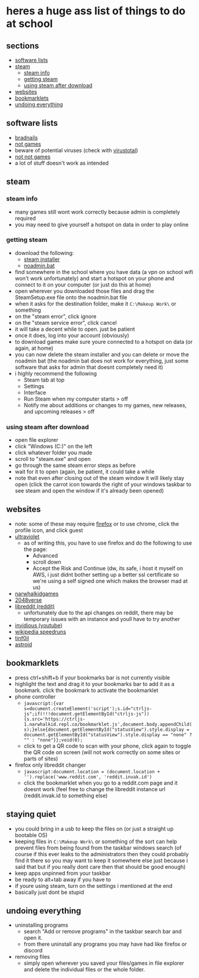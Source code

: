 <!-- ayo why you readin the md file -->
# heres a huge ass list of things to do at school

## sections
 - [software lists](https://github.com/NarwhalKid/school/blob/main/README.md#software-lists)
 - [steam](https://github.com/NarwhalKid/school/blob/main/README.md#steam)
   - [steam info](https://github.com/NarwhalKid/school/blob/main/README.md#steam-info)
   - [getting steam](https://github.com/NarwhalKid/school/blob/main/README.md#steam-info)
   - [using steam after download](https://github.com/NarwhalKid/school/blob/main/README.md#using-steam-after-download)
 - [websites](https://github.com/NarwhalKid/school/blob/main/README.md#websites)
 - [bookmarklets](https://github.com/NarwhalKid/school/blob/main/README.md#bookmarklets)
 - [undoing everything](https://github.com/NarwhalKid/school/blob/main/README.md#undoing-everything)

## software lists
- [bradnails](https://github.com/Project-Bradnails/Bradnails/tree/main)
- [not games](https://drive.google.com/drive/folders/1Fa0E3128_Fq0UTCtHmctLFYdK7BNsH0O)
 - beware of potential viruses (check with [virustotal](https://www.virustotal.com/gui/home/upload))
- [not not games](https://drive.google.com/drive/folders/1nlkkL7v-DCVnzwbaOVpBm_wvDE1bWpdE)
 - a lot of stuff doesn't work as intended

## steam

### steam info
 - many games still wont work correctly because admin is completely required
 - you may need to give yourself a hotspot on data in order to play online

### getting steam
 - download the following:
   - [steam installer](https://drive.google.com/file/d/15OQrRO0R2ghoq6Dw_EHeIaVLMR8g3a9B/view?usp=drive_link)
   - [noadmin.bat](https://drive.google.com/file/d/1WAmmjmAF-gHeVggQKARxvg-lPbWAknOc/view?usp=share_link)
 - find somewhere in the school where you have data (a vpn on school wifi won't work unfortunately) and start a hotspot on your phone and connect to it on your computer (or just do this at home)
 - open wherever you downloaded those files and drag the SteamSetup.exe file onto the noadmin.bat file
 - when it asks for the destination folder, make it `C:\Makeup Work\` or something
 - on the "steam error", click ignore
 - on the "steam service error", click cancel
 - it will take a decent while to open. just be patient
 - once it does, log into your account (obviously)
 - to download games make sure youre connected to a hotspot on data (or again, at home)
 - you can now delete the steam installer and you can delete or move the noadmin bat (the noadmin bat does not work for everything, just some software that asks for admin that doesnt completely need it)
 - i highly recommend the following
   - Steam tab at top
   - Settings
   - Interface
   - Run Steam when my computer starts > off
   - Notify me about additions or changes to my games, new releases, and upcoming releases > off

### using steam after download
 - open file explorer
 - click "Windows (C:)" on the left
 - click whatever folder you made
 - scroll to "steam.exe" and open
 - go through the same steam error steps as before
 - wait for it to open (again, be patient, it could take a while
 - note that even after closing out of the steam window it will likely stay open (click the carrot icon towards the right of your windows taskbar to see steam and open the window if it's already been opened)

## websites
 - note: some of these may require [firefox](https://drive.google.com/file/d/1OyuoQn3aPxvrOcomx2o5sIKXriLcAa72/view?usp=share_link) or to use chrome, click the profile icon, and click guest
 - [ultraviolet](https://54.167.87.46/)
   - as of writing this, you have to use firefox and do the following to use the page:
     - Advanced
     - scroll down
     - Accept the Risk and Continue (dw, its safe, i host it myself on AWS, i just didnt bother setting up a better ssl certificate so we're using a self signed one which makes the browser mad at us)
  - [narwhalkidgames](https://narwhalkidgames5.narwhalkid.repl.co/)
  - [2048verse](https://2048verse.com/)
  - [libreddit (reddit)](https://github.com/libreddit/libreddit-instances/blob/master/instances.md)
    - unfortunately due to the api changes on reddit, there may be temporary issues with an instance and youll have to try another
  - [invidious (youtube)](https://api.invidious.io/)
  - [wikipedia speedruns](https://wikispeedruns.com/)
  - [tinf0il](https://gfcbnfhxrgn.tinf0il.tech/proxy.html)
  - [astroid](https://astroid.jib.ar/worksheets/index.html)

 ## bookmarklets
  - press ctrl+shift+b if your bookmarks bar is not currently visible
  - highlight the text and drag it to your bookmarks bar to add it as a bookmark. click the bookmark to activate the bookmarklet
  - phone controller
    - `javascript:{var s=document.createElement('script');s.id="ctrljs-js";if(!!!document.getElementById("ctrljs-js")){s.src='https://ctrljs-1.narwhalkid.repl.co/bookmarklet.js',document.body.appendChild(s);}else{document.getElementById("statusView").style.display = document.getElementById("statusView").style.display == "none" ? "" : "none"}};void(0);`
    - click to get a QR code to scan with your phone, click again to toggle the QR code on screen (will not work correctly on some sites or parts of sites)
  - firefox only libreddit changer
    - `javascript:document.location = (document.location + '').replace('www.reddit.com', 'reddit.invak.id')`
    - click the bookmarklet when you go to a reddit.com page and it doesnt work (feel free to change the libreddit instance url (reddit.invak.id to something else)
   
  ## staying quiet
   - you could bring in a usb to keep the files on (or just a straight up bootable OS)
   - keeping files in `C:\Makeup Work\` or something of the sort can help prevent files from being found from the taskbar windows search (of course if this ever leaks to the administrators then they could probably find it there so you may want to keep it somewhere else just because i said that but if you really dont care then that should be good enough)
   - keep apps unpinned from your taskbar
   - be ready to alt+tab away if you have to
   - if youre using steam, turn on the settings i mentioned at the end
   - basically just dont be stupid

## undoing everything
 - uninstalling programs
   - search "Add or remove programs" in the taskbar search bar and open it.
   - from there uninstall any programs you may have had like firefox or discord
 - removing files
   - simply open wherever you saved your files/games in file explorer and delete the individual files or the whole folder.

